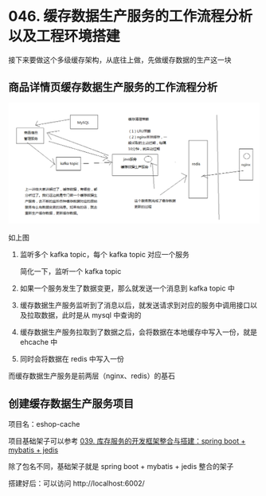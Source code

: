 # 046. 缓存数据生产服务的工作流程分析以及工程环境搭建
接下来要做这个多级缓存架构，从底往上做，先做缓存数据的生产这一块

## 商品详情页缓存数据生产服务的工作流程分析
![](./assets/markdown-img-paste-20190406223623994.png)

如上图

1. 监听多个 kafka topic，每个 kafka topic 对应一个服务

    简化一下，监听一个 kafka topic
2. 如果一个服务发生了数据变更，那么就发送一个消息到 kafka topic 中
3. 缓存数据生产服务监听到了消息以后，就发送请求到对应的服务中调用接口以及拉取数据，此时是从 mysql 中查询的
4. 缓存数据生产服务拉取到了数据之后，会将数据在本地缓存中写入一份，就是 ehcache 中
5. 同时会将数据在 redis 中写入一份

而缓存数据生产服务是前两层（nginx、redis）的基石

## 创建缓存数据生产服务项目

项目名：eshop-cache

项目基础架子可以参考 [039. 库存服务的开发框架整合与搭建：spring boot + mybatis + jedis](./039.md)

除了包名不同，基础架子就是 spring boot + mybatis + jedis 整合的架子

搭建好后：可以访问 http://localhost:6002/
